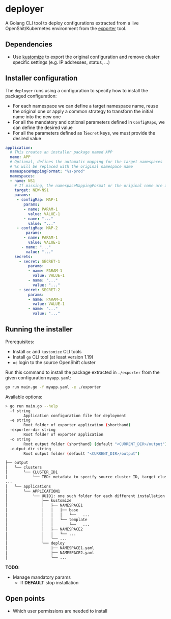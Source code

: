 # deployer
A Golang CLI tool to deploy configurations extracted from a live OpenShit/Kubernetes environment from the [exporter](../exporter/README.md) tool.

## Dependencies
* Use [kustomize](konveyor.io/tools/crane/) to export the original configuration and remove cluster specific settings
  (e.g. IP addresses, status, ...)

## Installer configuration
The `deployer` runs using a configuration to specify how to install the packaged configuration:
* For each namespace we can define a target namespace name, reuse the original one or apply a common strategy to transform
the initial name into the new one
* For all the mandatory and optional parameters defined in `ConfigMaps`, we can define the desired value
* For all the parameters defined as 1`Secret` keys, we must provide the desired value

```yaml
application:
  # This creates an installer package named APP
  name: APP
  # Optional, defines the automatic mapping for the target namespaces
  # %s will be replaced with the original namespace name
  namespaceMappingFormat: "%s-prod"
  namespaces:
  - name: NS1
    # If missing, the namespaceMappingFormat or the original name are applied 
    target: NEW-NS1
    params:
     - configMap: MAP-1
        params:
        - name: PARAM-1
          value: VALUE-1
        - name: "..."
          value: "..."
     - configMap: MAP-2
         params:
        - name: PARAM-1
          value: VALUE-1
       - name: "..."
         value: "..."
    secrets:
      - secret: SECRET-1
          params:
          - name: PARAM-1
            value: VALUE-1
          - name: "..."
            value: "..."
      - secret: SECRET-2
          params:
          - name: PARAM-1
            value: VALUE-1
          - name: "..."
            value: "..."
```

## Running the installer
Prerequisites:
* Install `oc` and `kustomize` CLI tools
* Install `go` CLI tool (at least version 1.19)
* `oc` login to the source OpenShift cluster

Run this command to install the package extracted in `./exporter` from the given configuration `myapp.yaml`:
```bash
go run main.go -f myapp.yaml -e ./exporter
```

Available options:
```bash
> go run main.go --help
  -f string
        Application configuration file for deployment
  -e string
        Root folder of exporter application (shorthand)
  -exporter-dir string
        Root folder of exporter application
  -o string
        Root output folder (shorthand) (default "<CURRENT_DIR>/output")
  -output-dir string
        Root output folder (default "<CURRENT_DIR>/output")
```

```bash
├── output
│   └── clusters
│       └── CLUSTER_ID1
│           └── TBD: metadata to specify source cluster ID, target cluster ID and target customizations
...
│   └── applications
│       └── APPLICATION1
│           └── UUID1: one such folder for each different installation of APPLICATION1
│               ├── kustomize
│               │   ├── NAMESPACE1
│               │   │   ├── base
│               │   │   │   └──   ...
│               │   │   └── template
│               │   │       └──   ...
│               │   ├── NAMESPACE2
│               │   │   └── ...
│               │   └── ...
│               └── deploy
│                   ├── NAMESPACE1.yaml
│                   ├── NAMESPACE2.yaml
│                   └── ...

```

**TODO**:
* Manage mandatory params
  * If __DEFAULT__ stop installation

## Open points
* Which user permissions are needed to install

